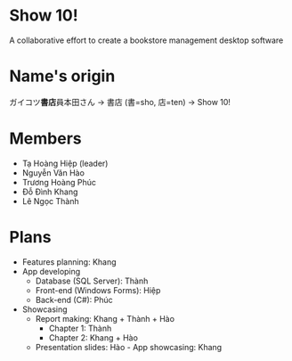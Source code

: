 # Show 10!
A collaborative effort to create a bookstore management desktop software

# Name's origin
ガイコツ**書店**員本田さん → 書店 (書=sho, 店=ten)  → Show 10! 

# Members
- Tạ Hoàng Hiệp (leader)
- Nguyễn Văn Hào 
- Trương Hoàng Phúc
- Đỗ Đình Khang
- Lê Ngọc Thành

# Plans
- Features planning: Khang
- App developing
	- Database (SQL Server): Thành
	- Front-end (Windows Forms): Hiệp
	- Back-end (C#): Phúc
- Showcasing
	- Report making: Khang + Thành + Hào
		- Chapter 1: Thành
		- Chapter 2: Khang + Hào
	- Presentation slides: Hào
                - App showcasing: Khang